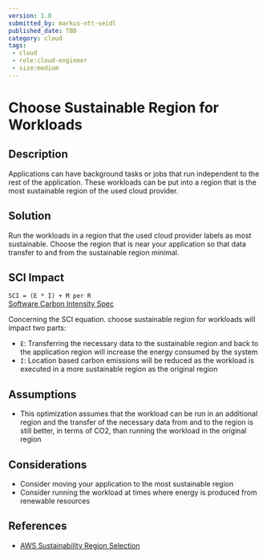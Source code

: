```yaml
---
version: 1.0
submitted_by: markus-ntt-seidl
published_date: TBD
category: cloud
tags: 
 - cloud
 - role:cloud-engineer
 - size:medium
---
```


# Choose Sustainable Region for Workloads

## Description

Applications can have background tasks or jobs that run independent to the rest of the application. These workloads can be put into a region that is the most sustainable region of the used cloud provider.

## Solution

Run the workloads in a region that the used cloud provider labels as most sustainable. Choose the region that is near your application so that data transfer to and from the sustainable region minimal.

## SCI Impact

`SCI = (E * I) + M per R`  
[Software Carbon Intensity Spec](https://grnsft.org/sci)

Concerning the SCI equation. choose sustainable region for workloads will impact two parts:

- `E`: Transferring the necessary data to the sustainable region and back to the application region will increase the energy consumed by the system
- `I`: Location based carbon emissions will be reduced as the workload is executed in a more sustainable region as the original region

## Assumptions

- This optimization assumes that the workload can be run in an additional region and the transfer of the necessary data from and to the region is still better, in terms of CO2, than running the workload in the original region

## Considerations

- Consider moving your application to the most sustainable region
- Consider running the workload at times where energy is produced from renewable resources

## References

- [AWS Sustainability Region Selection](https://docs.aws.amazon.com/wellarchitected/latest/sustainability-pillar/region-selection.html)
